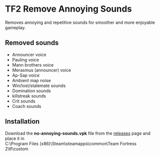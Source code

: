 # TF2 Remove Annoying Sounds

Removes annoying and repetitive sounds for smoother and more enjoyable gameplay.

## Removed sounds

- Announcer voice
- Pauling voice
- Mann brothers voice
- Merasmus (announcer) voice
- Ap-Sap voice
- Ambient map noise
- Win/lost/stalemate sounds
- Domination sounds
- killstreak sounds
- Crit sounds
- Coach sounds

## Installation

Download the **no-annoying-sounds.vpk** file from the [releases](https://github.com/bynee/tf2-remove-annoying-sounds/releases) page and place it in  
C:\Program Files (x86)\Steam\steamapps\common\Team Fortress 2\tf\custom
